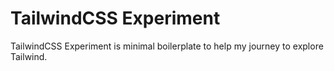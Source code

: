 # TailwindCSS Experiment

TailwindCSS Experiment is minimal boilerplate to help my journey to explore Tailwind.






